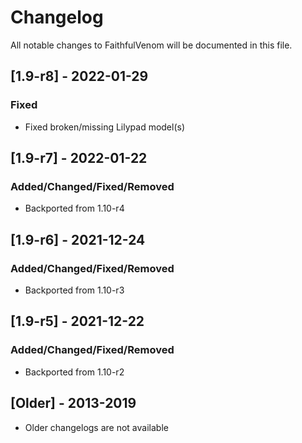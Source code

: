 # Changelog
All notable changes to FaithfulVenom will be documented in this file.

## [1.9-r8] - 2022-01-29
### Fixed
- Fixed broken/missing Lilypad model(s)

## [1.9-r7] - 2022-01-22
### Added/Changed/Fixed/Removed
- Backported from 1.10-r4

## [1.9-r6] - 2021-12-24
### Added/Changed/Fixed/Removed
- Backported from 1.10-r3

## [1.9-r5] - 2021-12-22
### Added/Changed/Fixed/Removed
- Backported from 1.10-r2

## [Older] - 2013-2019
- Older changelogs are not available
